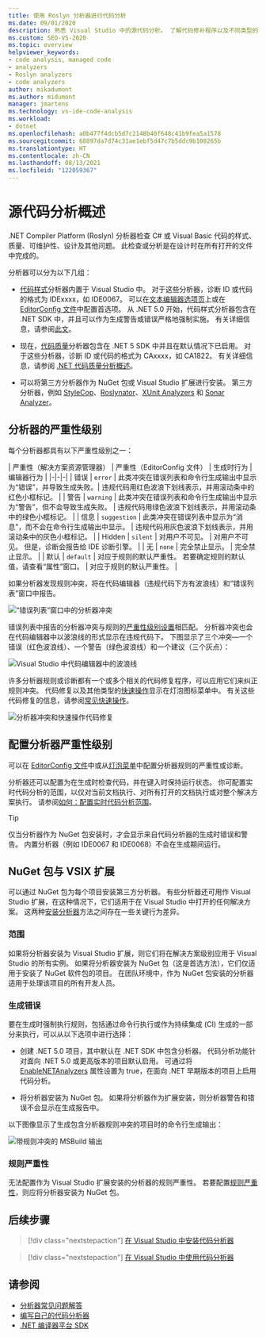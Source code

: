 ```yaml
---
title: 使用 Roslyn 分析器进行代码分析
ms.date: 09/01/2020
description: 熟悉 Visual Studio 中的源代码分析。 了解代码修补程序以及不同类型的分析器和严重性级别。
ms.custom: SEO-VS-2020
ms.topic: overview
helpviewer_keywords:
- code analysis, managed code
- analyzers
- Roslyn analyzers
- code analyzers
author: mikadumont
ms.author: midumont
manager: jmartens
ms.technology: vs-ide-code-analysis
ms.workload:
- dotnet
ms.openlocfilehash: a0b477f4dcb5d7c2148b40f648c41b9fea5a1578
ms.sourcegitcommit: 68897da7d74c31ae1ebf5d47c7b5ddc9b108265b
ms.translationtype: HT
ms.contentlocale: zh-CN
ms.lasthandoff: 08/13/2021
ms.locfileid: "122059367"
---
```

# <a name="overview-of-source-code-analysis"></a>源代码分析概述

.NET Compiler Platform (Roslyn) 分析器检查 C# 或 Visual Basic 代码的样式、质量、可维护性、设计及其他问题。 此检查或分析是在设计时在所有打开的文件中完成的。

分析器可以分为以下几组：

- [代码样式](/dotnet/fundamentals/code-analysis/code-style-rule-options?preserve-view=true&view=vs-2019#convention-categories)分析器内置于 Visual Studio 中。 对于这些分析器，诊断 ID 或代码的格式为 IDExxxx，如 IDE0067。 可以在[文本编辑器选项页](../ide/code-styles-and-code-cleanup.md)上或在 [EditorConfig 文件](/dotnet/fundamentals/code-analysis/code-style-rule-options)中配置首选项。 从 .NET 5.0 开始，代码样式分析器包含在 .NET SDK 中，并且可以作为生成警告或错误严格地强制实施。 有关详细信息，请参阅[此文](/dotnet/fundamentals/productivity/code-analysis#code-style-analysis)。

- 现在，[代码质量](/dotnet/fundamentals/code-analysis/quality-rules/index)分析器包含在 .NET 5 SDK 中并且在默认情况下已启用。 对于这些分析器，诊断 ID 或代码的格式为 CAxxxx，如 CA1822。 有关详细信息，请参阅 [.NET 代码质量分析概述](/dotnet/fundamentals/productivity/code-analysis#code-quality-analysis)。

- 可以将第三方分析器作为 NuGet 包或 Visual Studio 扩展进行安装。 第三方分析器，例如 [StyleCop](https://www.nuget.org/packages/StyleCop.Analyzers/)、[Roslynator](https://www.nuget.org/packages/Roslynator.Analyzers/)、[XUnit Analyzers](https://www.nuget.org/packages/xunit.analyzers/) 和 [Sonar Analyzer](https://www.nuget.org/packages/SonarAnalyzer.CSharp/)。

## <a name="severity-levels-of-analyzers"></a>分析器的严重性级别

每个分析器都具有以下严重性级别之一：

| 严重性（解决方案资源管理器） | 严重性（EditorConfig 文件） | 生成时行为 | 编辑器行为 |
|-|-|-|
| 错误 | `error` | 此类冲突在错误列表和命令行生成输出中显示为“错误”，并导致生成失败。| 违规代码用红色波浪下划线表示，并用滚动条中的红色小框标记。 |
| 警告 | `warning` | 此类冲突在错误列表和命令行生成输出中显示为“警告”，但不会导致生成失败。 | 违规代码用绿色波浪下划线表示，并用滚动条中的绿色小框标记。 |
| 信息 | `suggestion` | 此类冲突在错误列表中显示为“消息”，而不会在命令行生成输出中显示。 | 违规代码用灰色波浪下划线表示，并用滚动条中的灰色小框标记。 |
| Hidden | `silent` | 对用户不可见。 | 对用户不可见。 但是，诊断会报告给 IDE 诊断引擎。 |
| 无 | `none` | 完全禁止显示。 | 完全禁止显示。 |
| 默认 | `default` | 对应于规则的默认严重性。 若要确定规则的默认值，请查看“属性”窗口。 | 对应于规则的默认严重性。 |

如果分析器发现规则冲突，将在代码编辑器（违规代码下方有波浪线）和“错误列表”窗口中报告。

![“错误列表”窗口中的分析器冲突](../code-quality/media/code-analysis-error-list.png)

错误列表中报告的分析器冲突与规则的[严重性级别设置](../code-quality/use-roslyn-analyzers.md#configure-severity-levels)相匹配。 分析器冲突也会在代码编辑器中以波浪线的形式显示在违规代码下。 下图显示了三个冲突&mdash;一个错误（红色波浪线）、一个警告（绿色波浪线）和一个建议（三个灰点）：

![Visual Studio 中代码编辑器中的波浪线](media/diagnostics-severity-colors.png)

许多分析器规则或诊断都有一个或多个相关的代码修复程序，可以应用它们来纠正规则冲突。 代码修复以及其他类型的[快速操作](../ide/quick-actions.md)显示在灯泡图标菜单中。 有关这些代码修复的信息，请参阅[常见快速操作](../ide/quick-actions.md)。

![分析器冲突和快速操作代码修复](../code-quality/media/built-in-analyzer-code-fix.png)

## <a name="configure-analyzer-severity-levels"></a>配置分析器严重性级别

可以在 [EditorConfig 文件](../code-quality/use-roslyn-analyzers.md#set-rule-severity-in-an-editorconfig-file)中或从[灯泡菜单](../code-quality/use-roslyn-analyzers.md#set-rule-severity-from-the-light-bulb-menu)中配置分析器规则的严重性或诊断。

分析器还可以配置为在生成时检查代码，并在键入时保持运行状态。 你可配置实时代码分析的范围，以仅对当前文档执行、对所有打开的文档执行或对整个解决方案执行。 请参阅[如何：配置实时代码分析范围](./configure-live-code-analysis-scope-managed-code.md)。

> [!TIP]
> 仅当分析器作为 NuGet 包安装时，才会显示来自代码分析器的生成时错误和警告。 内置分析器（例如 IDE0067 和 IDE0068）不会在生成期间运行。

## <a name="nuget-package-versus-vsix-extension"></a>NuGet 包与 VSIX 扩展

可以通过 NuGet 包为每个项目安装第三方分析器。 有些分析器还可用作 Visual Studio 扩展，在这种情况下，它们适用于在 Visual Studio 中打开的任何解决方案。 这两种[安装分析器](../code-quality/install-roslyn-analyzers.md)方法之间存在一些关键行为差异。

### <a name="scope"></a>范围

如果将分析器安装为 Visual Studio 扩展，则它们将在解决方案级别应用于 Visual Studio 的所有实例。 如果将分析器安装为 NuGet 包（这是首选方法），它们仅适用于安装了 NuGet 软件包的项目。 在团队环境中，作为 NuGet 包安装的分析器适用于处理该项目的所有开发人员。

### <a name="build-errors"></a>生成错误

要在生成时强制执行规则，包括通过命令行执行或作为持续集成 (CI) 生成的一部分来执行，可以从以下选项中进行选择：

- 创建 .NET 5.0 项目，其中默认在 .NET SDK 中包含分析器。 代码分析功能针对面向 .NET 5.0 或更高版本的项目默认启用。 可通过将 [EnableNETAnalyzers](/dotnet/core/project-sdk/msbuild-props#enablenetanalyzers) 属性设置为 true，在面向 .NET 早期版本的项目上启用代码分析。

- 将分析器安装为 NuGet 包。 如果将分析器作为扩展安装，则分析器警告和错误不会显示在生成报告中。

以下图像显示了生成包含分析器规则冲突的项目时的命令行生成输出：

![带规则冲突的 MSBuild 输出](media/command-line-build-analyzers.png)

### <a name="rule-severity"></a>规则严重性

无法配置作为 Visual Studio 扩展安装的分析器的规则严重性。 若要配置[规则严重性](../code-quality/use-roslyn-analyzers.md#configure-severity-levels)，则应将分析器安装为 NuGet 包。

## <a name="next-steps"></a>后续步骤

> [!div class="nextstepaction"]
> [在 Visual Studio 中安装代码分析器](../code-quality/install-roslyn-analyzers.md)

> [!div class="nextstepaction"]
> [在 Visual Studio 中使用代码分析器](../code-quality/use-roslyn-analyzers.md)

## <a name="see-also"></a>请参阅

- [分析器常见问题解答](analyzers-faq.yml)
- [编写自己的代码分析器](../extensibility/getting-started-with-roslyn-analyzers.md)
- [.NET 编译器平台 SDK](/dotnet/csharp/roslyn-sdk/)